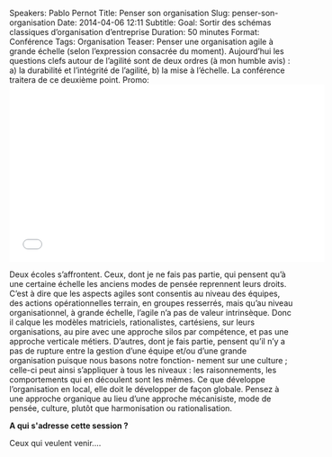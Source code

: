 Speakers: Pablo Pernot
Title: Penser son organisation
Slug: penser-son-organisation
Date: 2014-04-06 12:11
Subtitle: 
Goal: Sortir des schémas classiques d’organisation d’entreprise
Duration: 50 minutes
Format: Conférence
Tags: Organisation
Teaser: Penser une organisation agile à grande échelle (selon l’expression consacrée du moment). Aujourd’hui les questions clefs autour de l’agilité sont de deux ordres (à mon humble avis) : a) la durabilité et l’intégrité de l’agilité, b) la mise à l’échelle. La conférence traitera de ce deuxième point.
Promo: <iframe src="//player.vimeo.com/video/95218779?title=0&amp;byline=0&amp;portrait=0" width="560" height="315" frameborder="0" webkitallowfullscreen mozallowfullscreen allowfullscreen></iframe>

Deux écoles s’affrontent. Ceux, dont je ne fais pas partie, qui pensent qu’à 
une certaine échelle les anciens modes de pensée reprennent leurs droits. C’est 
à dire que les aspects agiles sont consentis au niveau des équipes, des actions 
opérationnelles terrain, en groupes resserrés, mais qu’au niveau organisationnel, 
à grande échelle, l’agile n’a pas de valeur intrinsèque. Donc il calque les modèles 
matriciels, rationalistes, cartésiens, sur leurs organisations, au pire avec une 
approche silos par compétence, et pas une approche verticale métiers. D’autres, 
dont je fais partie, pensent qu’il n’y a pas de rupture entre la gestion d’une 
équipe et/ou d’une grande organisation puisque nous basons notre fonction- 
nement sur une culture ; celle-ci peut ainsi s’appliquer à tous les niveaux : les 
raisonnements, les comportements qui en découlent sont les mêmes. Ce que 
développe l’organisation en local, elle doit le développer de façon globale. Pensez 
à une approche organique au lieu d’une approche mécanisiste, mode de pensée, 
culture, plutôt que harmonisation ou rationalisation.

**A qui s'adresse cette session ?**

Ceux qui veulent venir....


